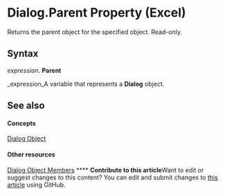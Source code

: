 
# Dialog.Parent Property (Excel)

Returns the parent object for the specified object. Read-only.


## Syntax

 _expression_. **Parent**

 _expression_A variable that represents a  **Dialog** object.


## See also


#### Concepts


 [Dialog Object](adabcd3b-fc48-d314-3ae5-f1b2ba148383.md)
#### Other resources


 [Dialog Object Members](a9994c51-46e5-80d2-f54e-223d4cee5212.md)
****   **Contribute to this article**Want to edit or suggest changes to this content? You can edit and submit changes to  [this article](https://github.com/jhershey00/VBA_Excel_Test/OpenXMLCon/articles/12464db0-07df-f752-6000-3a46b01d2919.md) using GitHub.

